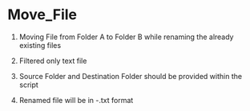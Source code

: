 # Move_File

1. Moving File from Folder A to Folder B while renaming the already existing files

2. Filtered only text file

3. Source Folder and Destination Folder should be provided within the script

4. Renamed file will be in <original file name>-<date>.txt format

